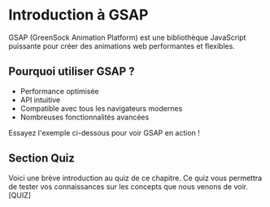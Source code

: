 # Introduction à GSAP

GSAP (GreenSock Animation Platform) est une bibliothèque JavaScript puissante pour créer des animations web performantes et flexibles.

## Pourquoi utiliser GSAP ?

-   Performance optimisée
-   API intuitive
-   Compatible avec tous les navigateurs modernes
-   Nombreuses fonctionnalités avancées

Essayez l'exemple ci-dessous pour voir GSAP en action !

## Section Quiz

Voici une brève introduction au quiz de ce chapitre. Ce quiz vous permettra de tester vos connaissances sur les concepts que nous venons de voir.
[QUIZ]
